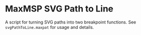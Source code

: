 # MaxMSP SVG Path to Line

A script for turning SVG paths into two breakpoint functions.  See `svgPathToLine.maxpat` for usage and details.
